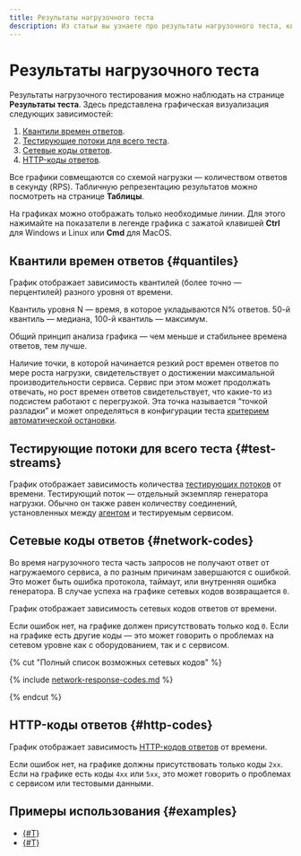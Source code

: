 ```yaml
---
title: Результаты нагрузочного теста
description: Из статьи вы узнаете про результаты нагрузочного теста, квантили времен ответов, тестирующие потоки для всего теста, сетевые коды ответов, HTTP-коды ответа.
---
```


# Результаты нагрузочного теста

Результаты нагрузочного тестирования можно наблюдать на странице **Результаты теста**. Здесь представлена графическая визуализация следующих зависимостей:

1. [Квантили времен ответов](#quantiles).
1. [Тестирующие потоки для всего теста](#test-streams).
1. [Сетевые коды ответов](#network-codes).
1. [HTTP-коды ответов](#http-codes).

Все графики совмещаются со схемой нагрузки — количеством ответов в секунду (RPS).
Табличную репрезентацию результатов можно посмотреть на странице **Таблицы**.

На графиках можно отображать только необходимые линии. Для этого нажимайте на показатели в легенде графика с зажатой клавишей **Ctrl** для Windows и Linux или **Cmd** для MacOS. 

## Квантили времен ответов {#quantiles}

График отображает зависимость квантилей (более точно — перцентилей) разного уровня от времени. 

Квантиль уровня N — время, в которое укладываются N% ответов. 50-й квантиль — медиана, 100-й квантиль — максимум.

Общий принцип анализа графика — чем меньше и стабильнее времена ответов, тем лучше.

Наличие точки, в которой начинается резкий рост времен ответов по мере роста нагрузки, свидетельствует о достижении максимальной производительности сервиса. Сервис при этом может продолжать отвечать, но рост времен ответов свидетельствует, что какие-то из подсистем работают с перегрузкой. Эта точка называется <q>точкой разладки</q> и может определяться в конфигурации теста [критерием автоматической остановки](auto-stop.md#basic-criteria).

## Тестирующие потоки для всего теста {#test-streams}

График отображает зависимость количества [тестирующих потоков](testing-stream.md) от времени.
Тестирующий поток — отдельный экземпляр генератора нагрузки. Обычно он также равен количеству соединений, установленных между [агентом](agent.md) и тестируемым сервисом.

## Сетевые коды ответов {#network-codes}

Во время нагрузочного теста часть запросов не получают ответ от нагружаемого сервиса, а по разным причинам завершаются с ошибкой. Это может быть ошибка протокола, таймаут, или внутренняя ошибка генератора. В случае успеха на графике сетевых кодов возвращается `0`.

График отображает зависимость сетевых кодов ответов от времени.

Если ошибок нет, на графике должен присутствовать только код `0`. Если на графике есть другие коды — это может говорить о проблемах на сетевом уровне как с оборудованием, так и с сервисом.

{% cut "Полный список возможных сетевых кодов" %} 

{% include [network-response-codes.md](../../_includes/load-testing/network-response-codes.md) %}

{% endcut %} 

## HTTP-коды ответов {#http-codes}

График отображает зависимость [HTTP-кодов ответов](https://ru.wikipedia.org/wiki/Список_кодов_состояния_HTTP) от времени.

Если ошибок нет, на графике должны присутствовать только коды `2xx`. Если на графике есть коды `4хх` или `5хх`, это может говорить о проблемах с сервисом или тестовыми данными.

## Примеры использования {#examples}

* [{#T}](../tutorials/loadtesting-multiply.md)
* [{#T}](../tutorials/loadtesting-results-compare.md)